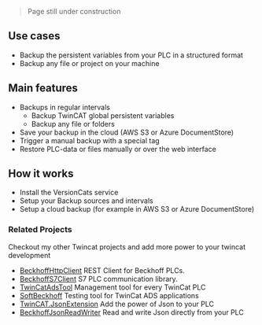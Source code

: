 
> Page still under construction


## Use cases

- Backup the persistent variables from your PLC in a structured format
- Backup any file or project on your machine

## Main features

- Backups in regular intervals
	- Backup TwinCAT global persistent variables
	- Backup any file or folders
- Save your backup in the cloud (AWS S3 or Azure DocumentStore)
- Trigger a manual backup with a special tag
- Restore PLC-data or files manually or over the web interface

## How it works

- Install the VersionCats service
- Setup your Backup sources and intervals
- Setup a cloud backup (for example in AWS S3 or Azure DocumentStore)


### Related Projects

Checkout my other Twincat projects and add more power to your twincat development

- [BeckhoffHttpClient](https://github.com/fbarresi/BeckhoffHttpClient) REST Client for Beckhoff PLCs.
- [BeckhoffS7Client](https://github.com/fbarresi/BeckhoffS7Client) S7 PLC communication library.
- [TwinCatAdsTool](https://github.com/fbarresi/TwinCatAdsTool) Management tool for every TwinCat PLC
- [SoftBeckhoff](https://github.com/fbarresi/SoftBeckhoff) Testing tool for TwinCat ADS applications
- [TwinCAT.JsonExtension](https://github.com/fbarresi/TwinCAT.JsonExtension) Add the power of Json to your PLC
- [BeckhoffJsonReadWriter](https://github.com/fbarresi/BeckhoffJsonReadWriter) Read and write Json directly from your PLC
